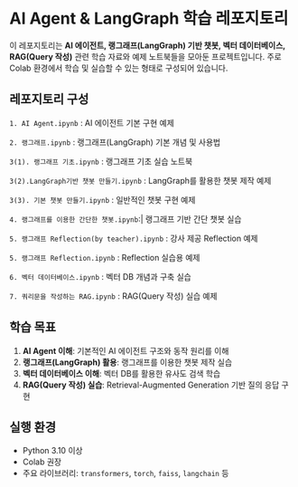 # AI Agent & LangGraph 학습 레포지토리

이 레포지토리는 **AI 에이전트, 랭그래프(LangGraph) 기반 챗봇, 벡터 데이터베이스, RAG(Query 작성)** 관련 학습 자료와 예제 노트북들을 모아둔 프로젝트입니다. 주로 Colab 환경에서 학습 및 실습할 수 있는 형태로 구성되어 있습니다.





##  레포지토리 구성

 `1. AI Agent.ipynb` : AI 에이전트 기본 구현 예제 

 `2. 랭그래프.ipynb` : 랭그래프(LangGraph) 기본 개념 및 사용법 
 
 `3(1). 랭그래프 기초.ipynb` : 랭그래프 기초 실습 노트북 
 
 `3(2).LangGraph기반 챗봇 만들기.ipynb` : LangGraph를 활용한 챗봇 제작 예제 
 
 `3(3). 기본 챗봇 만들기.ipynb` : 일반적인 챗봇 구현 예제 
 
 `4. 랭그래프를 이용한 간단한 챗봇.ipynb`:| 랭그래프 기반 간단 챗봇 실습 
 
 `5. 랭그래프 Reflection(by teacher).ipynb` : 강사 제공 Reflection 예제 
 
 `5. 랭그래프 Reflection.ipynb` : Reflection 실습용 예제 
 
 `6. 벡터 데이터베이스.ipynb` : 벡터 DB 개념과 구축 실습 
 
 `7. 쿼리문을 작성하는 RAG.ipynb` : RAG(Query 작성) 실습 예제 





##  학습 목표

1. **AI Agent 이해**: 기본적인 AI 에이전트 구조와 동작 원리를 이해
2. **랭그래프(LangGraph) 활용**: 랭그래프를 이용한 챗봇 제작 실습
3. **벡터 데이터베이스 이해**: 벡터 DB를 활용한 유사도 검색 학습
4. **RAG(Query 작성) 실습**: Retrieval-Augmented Generation 기반 질의 응답 구현





##  실행 환경

- Python 3.10 이상
- Colab 권장
- 주요 라이브러리: `transformers`, `torch`, `faiss`, `langchain` 등

